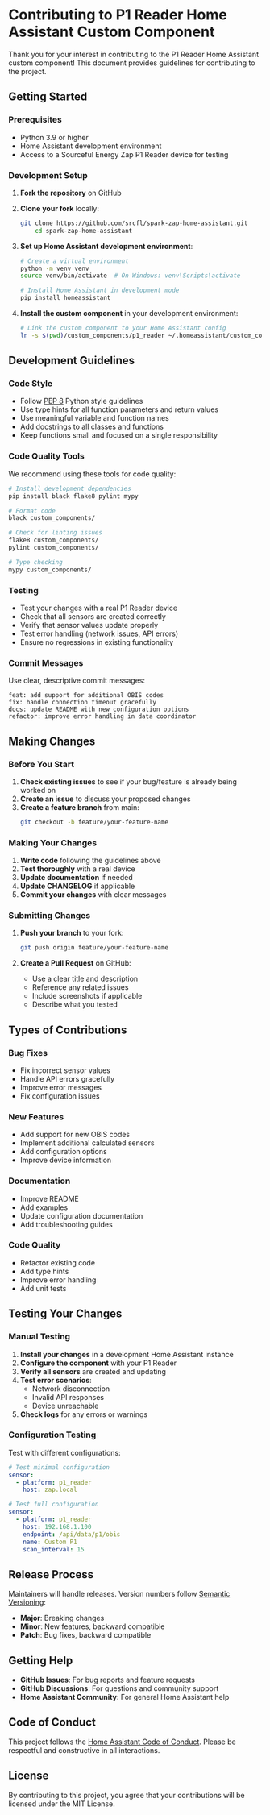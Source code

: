 # Contributing to P1 Reader Home Assistant Custom Component

Thank you for your interest in contributing to the P1 Reader Home Assistant custom component! This document provides guidelines for contributing to the project.

## Getting Started

### Prerequisites

- Python 3.9 or higher
- Home Assistant development environment
- Access to a Sourceful Energy Zap P1 Reader device for testing

### Development Setup

1. **Fork the repository** on GitHub
2. **Clone your fork** locally:
   ```bash
   git clone https://github.com/srcfl/spark-zap-home-assistant.git
       cd spark-zap-home-assistant
   ```

3. **Set up Home Assistant development environment**:
   ```bash
   # Create a virtual environment
   python -m venv venv
   source venv/bin/activate  # On Windows: venv\Scripts\activate
   
   # Install Home Assistant in development mode
   pip install homeassistant
   ```

4. **Install the custom component** in your development environment:
   ```bash
   # Link the custom component to your Home Assistant config
   ln -s $(pwd)/custom_components/p1_reader ~/.homeassistant/custom_components/p1_reader
   ```

## Development Guidelines

### Code Style

- Follow [PEP 8](https://www.python.org/dev/peps/pep-0008/) Python style guidelines
- Use type hints for all function parameters and return values
- Use meaningful variable and function names
- Add docstrings to all classes and functions
- Keep functions small and focused on a single responsibility

### Code Quality Tools

We recommend using these tools for code quality:

```bash
# Install development dependencies
pip install black flake8 pylint mypy

# Format code
black custom_components/

# Check for linting issues
flake8 custom_components/
pylint custom_components/

# Type checking
mypy custom_components/
```

### Testing

- Test your changes with a real P1 Reader device
- Check that all sensors are created correctly
- Verify that sensor values update properly
- Test error handling (network issues, API errors)
- Ensure no regressions in existing functionality

### Commit Messages

Use clear, descriptive commit messages:

```
feat: add support for additional OBIS codes
fix: handle connection timeout gracefully
docs: update README with new configuration options
refactor: improve error handling in data coordinator
```

## Making Changes

### Before You Start

1. **Check existing issues** to see if your bug/feature is already being worked on
2. **Create an issue** to discuss your proposed changes
3. **Create a feature branch** from main:
   ```bash
   git checkout -b feature/your-feature-name
   ```

### Making Your Changes

1. **Write code** following the guidelines above
2. **Test thoroughly** with a real device
3. **Update documentation** if needed
4. **Update CHANGELOG** if applicable
5. **Commit your changes** with clear messages

### Submitting Changes

1. **Push your branch** to your fork:
   ```bash
   git push origin feature/your-feature-name
   ```

2. **Create a Pull Request** on GitHub:
   - Use a clear title and description
   - Reference any related issues
   - Include screenshots if applicable
   - Describe what you tested

## Types of Contributions

### Bug Fixes

- Fix incorrect sensor values
- Handle API errors gracefully
- Improve error messages
- Fix configuration issues

### New Features

- Add support for new OBIS codes
- Implement additional calculated sensors
- Add configuration options
- Improve device information

### Documentation

- Improve README
- Add examples
- Update configuration documentation
- Add troubleshooting guides

### Code Quality

- Refactor existing code
- Add type hints
- Improve error handling
- Add unit tests

## Testing Your Changes

### Manual Testing

1. **Install your changes** in a development Home Assistant instance
2. **Configure the component** with your P1 Reader
3. **Verify all sensors** are created and updating
4. **Test error scenarios**:
   - Network disconnection
   - Invalid API responses
   - Device unreachable
5. **Check logs** for any errors or warnings

### Configuration Testing

Test with different configurations:

```yaml
# Test minimal configuration
sensor:
  - platform: p1_reader
    host: zap.local

# Test full configuration
sensor:
  - platform: p1_reader
    host: 192.168.1.100
    endpoint: /api/data/p1/obis
    name: Custom P1
    scan_interval: 15
```

## Release Process

Maintainers will handle releases. Version numbers follow [Semantic Versioning](https://semver.org/):

- **Major**: Breaking changes
- **Minor**: New features, backward compatible
- **Patch**: Bug fixes, backward compatible

## Getting Help

- **GitHub Issues**: For bug reports and feature requests
- **GitHub Discussions**: For questions and community support
- **Home Assistant Community**: For general Home Assistant help

## Code of Conduct

This project follows the [Home Assistant Code of Conduct](https://github.com/home-assistant/core/blob/dev/CODE_OF_CONDUCT.md). Please be respectful and constructive in all interactions.

## License

By contributing to this project, you agree that your contributions will be licensed under the MIT License. 